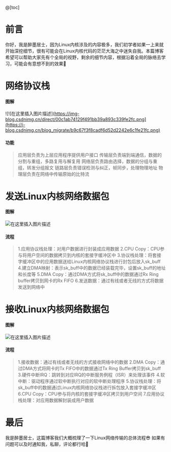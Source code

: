 @[toc]

# 前言
你好，我是醉墨居士，因为Linux内核涉及的内容极多，我们初学者如果一上来就开始深挖细节，很有可能会在Linux内核代码的茫茫大海之中迷失自我。本篇博客希望可以帮助大家先有个全局的视野，剩余的细节内容，根据沿着全局的脉络去学习，可能会有意想不到的效果🫠

# 网络协议栈
#### 图解
![!\[在这里插入图片描述\](https://img-blog.csdnimg.cn/direct/00c1ab74129f491bb39a893c339fe2fc.png](https://i-blog.csdnimg.cn/blog_migrate/b9c67f3f8cadf6d52d2242e6c1fe21fc.png)
#### 功能
>应用层负责为上层应用程序提供用户接口
传输层负责端到端通信，数据的分割与重组，多路复用与解复用
网络层负责路由选择，数据的分组与重组，转发分组报文
链路层负责错误检测与纠正，帧同步，处理物理地址
物理层负责在网络中传输原始的比特流

# 发送Linux内核网络数据包
#### 图解
![在这里插入图片描述](https://i-blog.csdnimg.cn/blog_migrate/05a8bdb7ed01b8fd55ff01fcf02ee119.png)
#### 流程
>1.应用协议栈处理：对用户数据进行封装成应用数据
2.CPU Copy：CPU参与将用户空间的数据拷贝到内核的套接字缓冲区中
3.协议栈处理：将套接字缓冲区中的应用数据送给Linux内核网络协议栈进行封包后放入sk_buff
4.建立DMA映射：表示sk_buff中的数据已经装载完毕，设置sk_buff的地址和长度等
5.DMA Copy：通过DMA方式将sk_buff中的数据通过Rx Ring buffer拷贝到网卡的Rx FIFO
6.发送数据：通过有线或者无线的方式将数据发送到网络中

# 接收Linux内核网络数据包
#### 图解
![在这里插入图片描述](https://i-blog.csdnimg.cn/blog_migrate/3ea5138fa91a927bb0e66c3f8af9f771.png)

#### 流程
>1.接收数据：通过有线或者无线的方式接收网络中的数据
2.DMA Copy：通过DMA方式将网卡的Tx FIFO中的数据通过Tx Ring Buffer拷贝到sk_buff
3.硬件中断IRQ：跳转到对应IRQ的中断服务例程（ISR）来处理该事件
4.软中断：驱动程序通过软中断执行对应的软中断处理程序
5.协议栈处理：将sk_buff中的数据通过Linux内核网络协议栈进行拆包放入套接字缓冲区
6.CPU Copy：CPU参与将内核的套接字缓冲区拷贝到用户空间
7.应用协议栈处理：对应用数据解封装成用户数据

# 最后
我是醉墨居士，这篇博客我们大概梳理了一下Linux网络传输的总体流程😎
如果有问题可以及时通知我，私聊，评论都行哈🤗
